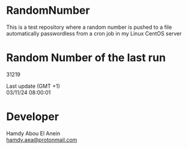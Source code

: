# RandomNumber    
This is a test repository where a random number is pushed to a file automatically passwordless from a cron job in my Linux CentOS server    
# Random Number of the last run   
31219
      
Last update (GMT +1)    
03/11/24 08:00:01
# Developer    
Hamdy Abou El Anein   
hamdy.aea@protonmail.com
